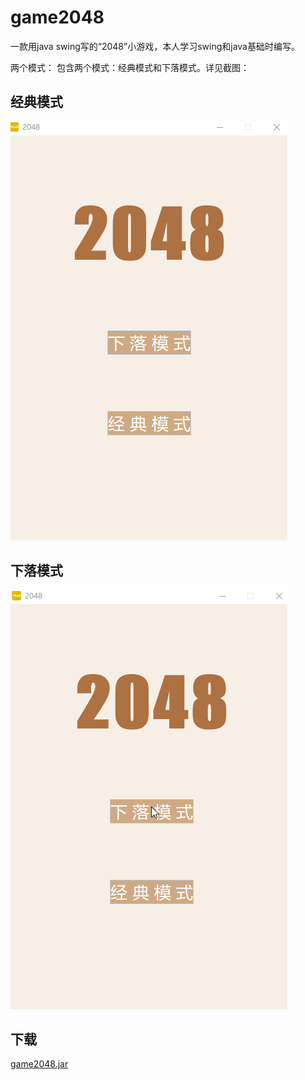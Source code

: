 # game2048
一款用java swing写的“2048”小游戏，本人学习swing和java基础时编写。

两个模式：
包含两个模式：经典模式和下落模式。详见截图：

## 经典模式

![经典模式](https://github.com/brandonbai/game2048/blob/master/screenshot2.gif)

## 下落模式

![下落模式](https://github.com/brandonbai/game2048/blob/master/screenshot1.gif)

## 下载

[game2048.jar](https://github.com/brandonbai/game2048/blob/master/game2048.jar?raw=true)

